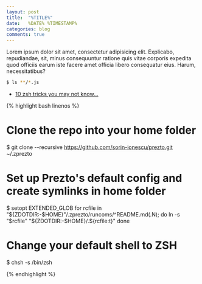 ```yaml
---
layout: post
title:  "%TITLE%"
date:   %DATE% %TIMESTAMP%
categories: blog
comments: true
---
```


Lorem ipsum dolor sit amet, consectetur adipisicing elit. Explicabo, repudiandae, sit, minus consequuntur ratione quis vitae corporis expedita quod officiis earum iste facere amet officia libero consequatur eius. Harum, necessitatibus?

```bash
$ ls **/*.js
```

- [10 zsh tricks you may not know...](http://chneukirchen.org/blog/archive/2008/02/10-zsh-tricks-you-may-not-know.html)

{% highlight bash linenos %}

# Clone the repo into your home folder
$ git clone --recursive https://github.com/sorin-ionescu/prezto.git ~/.zprezto

# Set up Prezto's default config and create symlinks in home folder
$ setopt EXTENDED_GLOB
for rcfile in "${ZDOTDIR:-$HOME}"/.zprezto/runcoms/^README.md(.N); do
  ln -s "$rcfile" "${ZDOTDIR:-$HOME}/.${rcfile:t}"
done

# Change your default shell to ZSH
$ chsh -s /bin/zsh

{% endhighlight %}